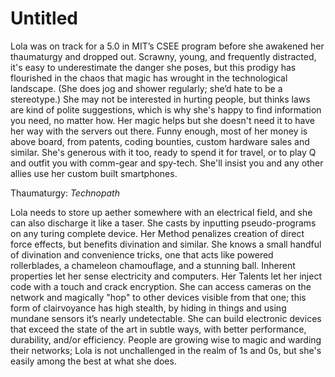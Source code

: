 # Untitled

Lola was on track for a 5.0 in MIT’s CSEE program before she awakened her thaumaturgy and dropped out. Scrawny, young, and frequently distracted, it's easy to underestimate the danger she poses, but this prodigy has flourished in the chaos that magic has wrought in the technological landscape. (She does jog and shower regularly; she’d hate to be a stereotype.) She may not be interested in hurting people, but thinks laws are kind of polite suggestions, which is why she's happy to find information you need, no matter how. Her magic helps but she doesn't need it to have her way with the servers out there. Funny enough, most of her money is above board, from patents, coding bounties, custom hardware sales and similar. She's generous with it too, ready to spend it for travel, or to play Q and outfit you with comm-gear and spy-tech. She'll insist you and any other allies use her custom built smartphones.

Thaumaturgy: *Technopath*

Lola needs to store up aether somewhere with an electrical field, and she can also discharge it like a taser. She casts by inputting pseudo-programs on any turing complete device. Her Method penalizes creation of direct force effects, but benefits divination and similar. She knows a small handful of divination and convenience tricks, one that acts like powered rollerblades, a chameleon chamouflage, and a stunning ball. Inherent properties let her sense electricity and computers. Her Talents let her inject code with a touch and crack encryption. She can access cameras on the network and magically "hop" to other devices visible from that one; this form of clairvoyance has high stealth, by hiding in things and using mundane sensors it’s nearly undetectable. She can build electronic devices that exceed the state of the art in subtle ways, with better performance, durability, and/or efficiency. People are growing wise to magic and warding their networks; Lola is not unchallenged in the realm of 1s and 0s, but she's easily among the best at what she does.